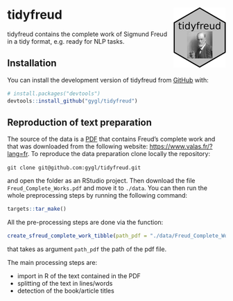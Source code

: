 
# tidyfreud <img src="man/figures/logo.png" align="right" height="139" alt="" />

tidyfreud contains the complete work of Sigmund Freud in a tidy format,
e.g. ready for NLP tasks.

## Installation

You can install the development version of tidyfreud from
[GitHub](https://github.com/) with:

``` r
# install.packages("devtools")
devtools::install_github("gygl/tidyfreud")
```

## Reproduction of text preparation

The source of the data is a
[PDF](https://www.valas.fr/IMG/pdf/Freud_Complete_Works.pdf) that
contains Freud’s complete work and that was downloaded from the
following website: <https://www.valas.fr/?lang=fr>. To reproduce the
data preparation clone locally the repository:

`git clone git@github.com:gygl/tidyfreud.git`

and open the folder as an RStudio project. Then download the file
`Freud_Complete_Works.pdf` and move it to `./data`. You can then run the
whole preprocessing steps by running the following command:

``` r
targets::tar_make()
```

All the pre-processing steps are done via the function:

``` r
create_sfreud_complete_work_tibble(path_pdf = "./data/Freud_Complete_Works.pdf")
```

that takes as argument `path_pdf` the path of the pdf file.

The main processing steps are:

- import in R of the text contained in the PDF
- splitting of the text in lines/words
- detection of the book/article titles
